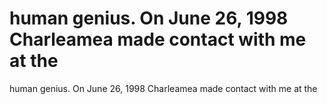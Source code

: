 # human genius. On June 26, 1998 Charleamea made contact with me at the

human genius. On June 26, 1998 Charleamea made contact with me at the